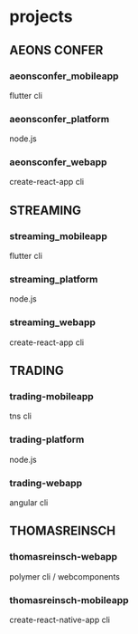 # projects

## AEONS CONFER

### aeonsconfer_mobileapp
flutter cli

### aeonsconfer_platform
node.js

### aeonsconfer_webapp
create-react-app cli

## STREAMING

### streaming_mobileapp
flutter cli

### streaming_platform	
node.js

### streaming_webapp
create-react-app cli

## TRADING

### trading-mobileapp
tns cli

### trading-platform	
node.js

### trading-webapp
angular cli

## THOMASREINSCH

### thomasreinsch-webapp
polymer cli / webcomponents

### thomasreinsch-mobileapp
create-react-native-app cli

